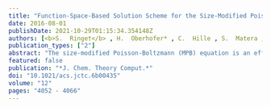 ```yaml
---
title: "Function-Space-Based Solution Scheme for the Size-Modified Poisson-Boltzmann Equation in Full-Potential DFT"
date: 2016-08-01
publishDate: 2021-10-29T01:15:34.354148Z
authors: [<b>S.  Ringe†</b> , H.  Oberhofer* , C.  Hille , S.  Matera , K.  Reuter ]
publication_types: ["2"]
abstract: "The size-modified Poisson-Boltzmann (MPB) equation is an efficient implicit solvation model which also captures electrolytic solvent effects. It combines an account of the dielectric solvent response with a mean-field description of solvated finite-sized ions. We present a general solution scheme for the MPB equation based on a fast function-space-oriented Newton method and a Green's function preconditioned iterative linear solver. In contrast to popular multigrid solvers, this approach allows us to fully exploit specialized integration grids and optimized integration schemes. We describe a corresponding numerically efficient implementation for the full-potential density-functional theory (DFT) code FHI-aims. We show that together with an additional Stern layer correction the DFT+MPB approach can describe the mean activity coefficient of a KCl aqueous solution over a wide range of concentrations. The high sensitivity of the calculated activity coefficient on the employed ionic parameters thereby suggests to use extensively tabulated experimental activity coefficients of salt solutions for a systematic parametrization protocol."
featured: false
publication: "*J. Chem. Theory Comput.*"
doi: "10.1021/acs.jctc.6b00435"
volume: "12"
pages: "4052 - 4066"
---
```


